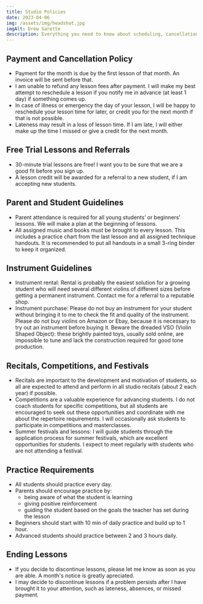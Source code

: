 ```yaml
---
title: Studio Policies
date: 2023-04-06
img: /assets/img/headshot.jpg
imgAlt: Drew Sarette
description: Everything you need to know about scheduling, cancellations, payment, instruments, etc...
---
```


## Payment and Cancellation Policy
- Payment for the month is due by the first lesson of that month. An invoice will be sent before that.
- I am unable to refund any lesson fees after payment. I will make my best attempt to reschedule a lesson if you notify me in advance (at least 1 day) if something comes up.
- In case of illness or emergency the day of your lesson, I will be happy to reschedule your lesson time for later, or credit you for the next month if that is not possible.
- Lateness may result in a loss of lesson time. If I am late, I will either make up the time I missed or give a credit for the next month.

## Free Trial Lessons and Referrals
- 30-minute trial lessons are free! I want you to be sure that we are a good fit before you sign up.
- A lesson credit will be awarded for a referral to a new student, if I am accepting new students.

## Parent and Student Guidelines
- Parent attendance is required for all young students’ or beginners’ lessons. We will make a plan at the beginning of lessons.
- All assigned music and books must be brought to every lesson. This includes a practice chart from the last lesson and all assigned technique handouts. It is recommended to put all handouts in a small 3-ring binder to keep it organized.

## Instrument Guidelines
- Instrument rental: Rental is probably the easiest solution for a growing student who will need several different violins of different sizes before getting a permanent instrument. Contact me for a referral to a reputable shop.
- Instrument purchase: Please do not buy an instrument for your student without bringing it to me to check the fit and quality of the instrument. Please do not buy violins on Amazon or Ebay, because it is necessary to try out an instrument before buying it. Beware the dreaded VSO (Violin Shaped Object): these brightly painted toys, usually sold online, are impossible to tune and lack the construction required for good tone production.

## Recitals, Competitions, and Festivals
- Recitals are important to the development and motivation of students, so all are expected to attend and perform in all studio recitals (about 2 each year) if possible.
- Competitions are a valuable experience for advancing students. I do not coach students for specific competitions, but all students are encouraged to seek out these opportunities and coordinate with me about the repertoire requirements. I will occasionally ask students to participate in competitions and masterclasses.
- Summer festivals and lessons: I will guide students through the application process for summer festivals, which are excellent opportunities for students. I expect to meet regularly with students who are not attending a festival.

## Practice Requirements
- All students should practice every day.
- Parents should encourage practice by:
    - being aware of what the student is learning
    - giving positive reinforcement
    - guiding the student based on the goals the teacher has set during the lesson
- Beginners should start with 10 min of daily practice and build up to 1 hour.
- Advanced students should practice between 2 and 3 hours daily.

## Ending Lessons
- If you decide to discontinue lessons, please let me know as soon as you are able. A month's notice is greatly apreciated.
- I may decide to discontinue lessons if a problem persists after I have brought it to your attention, such as lateness, absences, or missed payment.